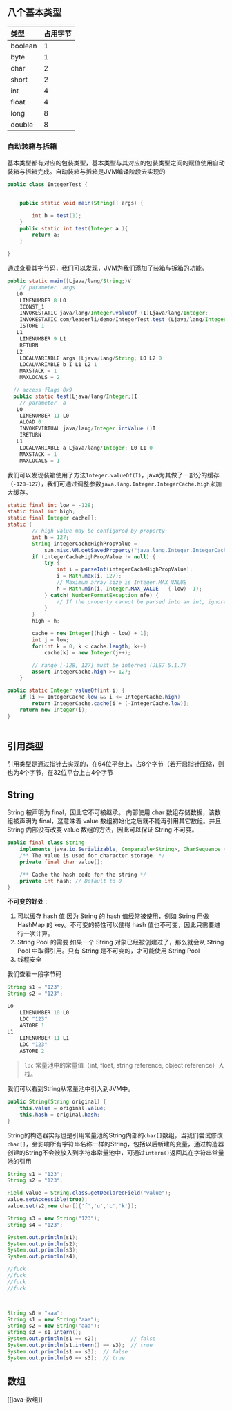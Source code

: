 ## 八个基本类型

| 类型     | 占用字节 |
| :------ | :------- |
| boolean | 1        |
| byte    | 1        |
| char    | 2        |
| short   | 2        |
| int     | 4        |
| float   | 4        |
| long    | 8        |
| double  | 8        |


### 自动装箱与拆箱

基本类型都有对应的包装类型，基本类型与其对应的包装类型之间的赋值使用自动装箱与拆箱完成。自动装箱与拆箱是JVM编译阶段去实现的

```java
public class IntegerTest {


    public static void main(String[] args) {

        int b = test(1);
    }
    public static int test(Integer a ){
        return a;
    }

}
```
通过查看其字节码，我们可以发现，JVM为我们添加了装箱与拆箱的功能。

```java
public static main([Ljava/lang/String;)V
    // parameter  args
   L0
    LINENUMBER 8 L0
    ICONST_1
    INVOKESTATIC java/lang/Integer.valueOf (I)Ljava/lang/Integer;
    INVOKESTATIC com/leaderli/demo/IntegerTest.test (Ljava/lang/Integer;)I
    ISTORE 1
   L1
    LINENUMBER 9 L1
    RETURN
   L2
    LOCALVARIABLE args [Ljava/lang/String; L0 L2 0
    LOCALVARIABLE b I L1 L2 1
    MAXSTACK = 1
    MAXLOCALS = 2

  // access flags 0x9
  public static test(Ljava/lang/Integer;)I
    // parameter  a
   L0
    LINENUMBER 11 L0
    ALOAD 0
    INVOKEVIRTUAL java/lang/Integer.intValue ()I
    IRETURN
   L1
    LOCALVARIABLE a Ljava/lang/Integer; L0 L1 0
    MAXSTACK = 1
    MAXLOCALS = 1
```

我们可以发现装箱使用了方法`Integer.valueOf(I)`，java为其做了一部分的缓存（`-128~127`），我们可通过调整参数`java.lang.Integer.IntegerCache.high`来加大缓存。

```java
static final int low = -128;
static final int high;
static final Integer cache[];
static {
        // high value may be configured by property
        int h = 127;
        String integerCacheHighPropValue =
            sun.misc.VM.getSavedProperty("java.lang.Integer.IntegerCache.high");
        if (integerCacheHighPropValue != null) {
            try {
                int i = parseInt(integerCacheHighPropValue);
                i = Math.max(i, 127);
                // Maximum array size is Integer.MAX_VALUE
                h = Math.min(i, Integer.MAX_VALUE - (-low) -1);
            } catch( NumberFormatException nfe) {
                // If the property cannot be parsed into an int, ignore it.
            }
        }
        high = h;

        cache = new Integer[(high - low) + 1];
        int j = low;
        for(int k = 0; k < cache.length; k++)
            cache[k] = new Integer(j++);

        // range [-128, 127] must be interned (JLS7 5.1.7)
        assert IntegerCache.high >= 127;
    }

public static Integer valueOf(int i) {
    if (i >= IntegerCache.low && i <= IntegerCache.high)
        return IntegerCache.cache[i + (-IntegerCache.low)];
    return new Integer(i);
}
    
```

## 引用类型

引用类型是通过指针去实现的，在64位平台上，占8个字节（若开启指针压缩，则也为4个字节，在32位平台上占4个字节

## String

String 被声明为 final，因此它不可被继承。 内部使用 char 数组存储数据，该数组被声明为 final，这意味着 value 数组初始化之后就不能再引用其它数组。并且 String 内部没有改变 value 数组的方法，因此可以保证 String 不可变。

```java
public final class String
    implements java.io.Serializable, Comparable<String>, CharSequence {
    /** The value is used for character storage. */
    private final char value[];

    /** Cache the hash code for the string */
    private int hash; // Default to 0
}
```
**不可变的好处** :

1. 可以缓存 hash 值 因为 String 的 hash 值经常被使用，例如 String 用做 HashMap 的 key。不可变的特性可以使得 hash 值也不可变，因此只需要进行一次计算。 
2.  String Pool 的需要 如果一个 String 对象已经被创建过了，那么就会从 String Pool 中取得引用。只有 String 是不可变的，才可能使用 String Pool
3. 线程安全



我们查看一段字节码

```java
String s1 = "123";
String s2 = "123";
```

```java
L0
    LINENUMBER 10 L0
    LDC "123"
    ASTORE 1
L1
    LINENUMBER 11 L1
    LDC "123"
    ASTORE 2
```

> `ldc` 常量池中的常量值（int, float, string reference, object reference）入栈。

我们可以看到String从常量池中引入到JVM中。

```java
public String(String original) {
    this.value = original.value;
    this.hash = original.hash;
}
```

String的构造器实际也是引用常量池的String内部的`char[]`数组，当我们尝试修改`char[]`，会影响所有字符串名称一样的String，包括以后新建的变量，通过构造器创建的String不会被放入到字符串常量池中，可通过`intern()`返回其在字符串常量池的引用

```java
String s1 = "123";
String s2 = "123";

Field value = String.class.getDeclaredField("value");
value.setAccessible(true);
value.set(s2,new char[]{'f','u','c','k'});

String s3 = new String("123");
String s4 = "123";

System.out.println(s1);
System.out.println(s2);
System.out.println(s3);
System.out.println(s4);

//fuck
//fuck
//fuck
//fuck



String s0 = "aaa";
String s1 = new String("aaa");
String s2 = new String("aaa");
String s3 = s1.intern();
System.out.println(s1 == s2);           // false
System.out.println(s1.intern() == s3);  // true
System.out.println(s1 == s3);  // false
System.out.println(s0 == s3);  // true
```



## 数组
[[java-数组]]